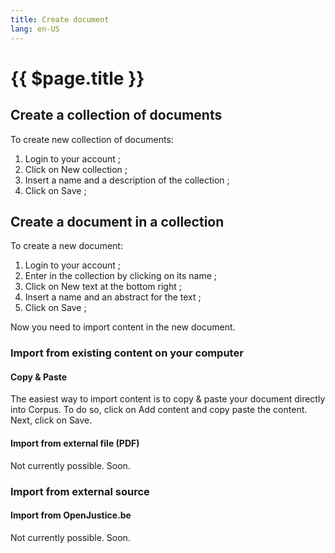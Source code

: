 ```yaml
---
title: Create document
lang: en-US
---
```

# {{ $page.title }}


## Create a collection of documents

To create new collection of documents: 
1. Login to your account ;
2. Click on <btn>New collection</btn> ;
3. Insert a name and a description of the collection ;
4. Click on <btn>Save</btn> ;

## Create a document in a collection

To create a new document:
1. Login to your account ;
2. Enter in the collection by clicking on its name ;
3. Click on <btn>New text</btn> at the bottom right ;
4. Insert a name and an abstract for the text ;
5. Click on <btn>Save</btn> ;

Now you need to import content in the new document.

### Import from existing content on your computer 
#### Copy & Paste

The easiest way to import content is to copy & paste your document directly into Corpus. To do so, click on <btn>Add content</btn> and copy paste the content. Next, click on <btn>Save</btn>.

#### Import from external file (PDF)
Not currently possible. Soon.

### Import from external source
#### Import from OpenJustice.be

Not currently possible. Soon.



